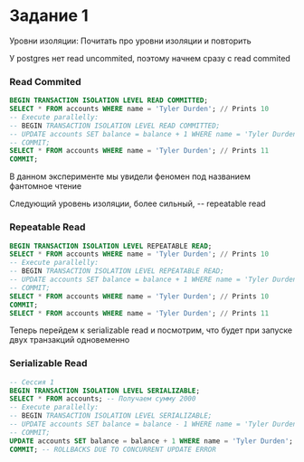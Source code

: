 # Задание 1
Уровни изоляции: Почитать про уровни изоляции и повторить

У postgres нет read uncommited, поэтому начнем сразу с read commited

### Read Commited

```sql
BEGIN TRANSACTION ISOLATION LEVEL READ COMMITTED;
SELECT * FROM accounts WHERE name = 'Tyler Durden'; // Prints 10
-- Execute parallelly:
-- BEGIN TRANSACTION ISOLATION LEVEL READ COMMITTED;
-- UPDATE accounts SET balance = balance + 1 WHERE name = 'Tyler Durden';
-- COMMIT; 
SELECT * FROM accounts WHERE name = 'Tyler Durden'; // Prints 11 
COMMIT;
```
В данном эксперименте мы увидели феномен под названием фантомное чтение

Следующий уровень изоляции, более сильный, -- repeatable read

### Repeatable Read

```sql
BEGIN TRANSACTION ISOLATION LEVEL REPEATABLE READ;
SELECT * FROM accounts WHERE name = 'Tyler Durden'; // Prints 10
-- Execute parallelly:
-- BEGIN TRANSACTION ISOLATION LEVEL REPEATABLE READ;
-- UPDATE accounts SET balance = balance + 1 WHERE name = 'Tyler Durden';
-- COMMIT; 
SELECT * FROM accounts WHERE name = 'Tyler Durden'; // Prints 10
COMMIT;
SELECT * FROM accounts WHERE name = 'Tyler Durden'; // Prints 11
```

Теперь перейдем к serializable read и посмотрим, что будет при запуске двух транзакций одновеменно

### Serializable Read

```sql
-- Сессия 1
BEGIN TRANSACTION ISOLATION LEVEL SERIALIZABLE;
SELECT * FROM accounts; -- Получаем сумму 2000
-- Execute parallelly:
-- BEGIN TRANSACTION ISOLATION LEVEL SERIALIZABLE;
-- UPDATE accounts SET balance = balance - 1 WHERE name = 'Tyler Durden';
-- COMMIT; 
UPDATE accounts SET balance = balance + 1 WHERE name = 'Tyler Durden';
COMMIT; -- ROLLBACKS DUE TO CONCURRENT UPDATE ERROR
```
